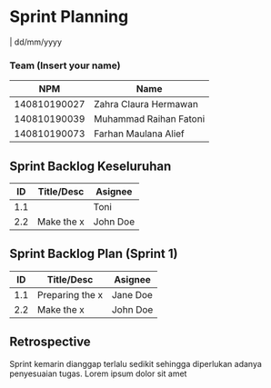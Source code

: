 # Sprint Planning 
| dd/mm/yyyy

### Team (Insert your name)
| NPM           | Name                      |
| ------------- |-------------              |
| 140810190027  | Zahra Claura Hermawan     |
| 140810190039  | Muhammad Raihan Fatoni    |
| 140810190073  | Farhan Maulana Alief      |

## Sprint Backlog Keseluruhan 
| ID  | Title/Desc | Asignee | 
| --- | ---------- | ------- | 
| 1.1 |  | Toni | 
| 2.2 | Make the x | John Doe | 

## Sprint Backlog Plan (Sprint 1)
| ID  | Title/Desc | Asignee | 
| --- | ---------- | ------- | 
| 1.1 | Preparing the x | Jane Doe | 
| 2.2 | Make the x | John Doe | 

## Retrospective 

Sprint kemarin dianggap terlalu sedikit sehingga diperlukan adanya penyesuaian tugas. Lorem ipsum dolor sit amet
